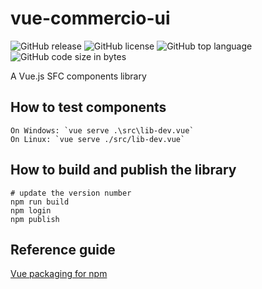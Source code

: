 # vue-commercio-ui
![GitHub release](https://img.shields.io/github/release/Commercionetwork/vue-commercio-ui.svg)
![GitHub license](https://img.shields.io/github/license/Commercionetwork/vue-commercio-ui.svg)
![GitHub top language](https://img.shields.io/github/languages/top/Commercionetwork/vue-commercio-ui.svg)
![GitHub code size in bytes](https://img.shields.io/github/languages/code-size/Commercionetwork/vue-commercio-ui.svg)

A Vue.js SFC components library

## How to test components

    On Windows: `vue serve .\src\lib-dev.vue`
    On Linux: `vue serve ./src/lib-dev.vue`

## How to build and publish the library

    # update the version number
    npm run build
    npm login
    npm publish

## Reference guide
[Vue packaging for npm](https://vuejs.org/v2/cookbook/packaging-sfc-for-npm.html#Can%E2%80%99t-I-Just-Share-vue-Files-Directly)
